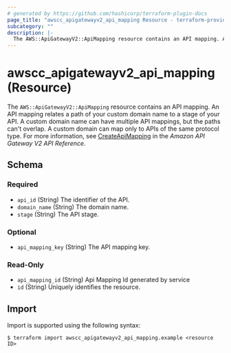 ```yaml
---
# generated by https://github.com/hashicorp/terraform-plugin-docs
page_title: "awscc_apigatewayv2_api_mapping Resource - terraform-provider-awscc"
subcategory: ""
description: |-
  The AWS::ApiGatewayV2::ApiMapping resource contains an API mapping. An API mapping relates a path of your custom domain name to a stage of your API. A custom domain name can have multiple API mappings, but the paths can't overlap. A custom domain can map only to APIs of the same protocol type. For more information, see CreateApiMapping https://docs.aws.amazon.com/apigatewayv2/latest/api-reference/domainnames-domainname-apimappings.html#CreateApiMapping in the Amazon API Gateway V2 API Reference.
---
```


# awscc_apigatewayv2_api_mapping (Resource)

The ``AWS::ApiGatewayV2::ApiMapping`` resource contains an API mapping. An API mapping relates a path of your custom domain name to a stage of your API. A custom domain name can have multiple API mappings, but the paths can't overlap. A custom domain can map only to APIs of the same protocol type. For more information, see [CreateApiMapping](https://docs.aws.amazon.com/apigatewayv2/latest/api-reference/domainnames-domainname-apimappings.html#CreateApiMapping) in the *Amazon API Gateway V2 API Reference*.



<!-- schema generated by tfplugindocs -->
## Schema

### Required

- `api_id` (String) The identifier of the API.
- `domain_name` (String) The domain name.
- `stage` (String) The API stage.

### Optional

- `api_mapping_key` (String) The API mapping key.

### Read-Only

- `api_mapping_id` (String) Api Mapping Id generated by service
- `id` (String) Uniquely identifies the resource.

## Import

Import is supported using the following syntax:

```shell
$ terraform import awscc_apigatewayv2_api_mapping.example <resource ID>
```
